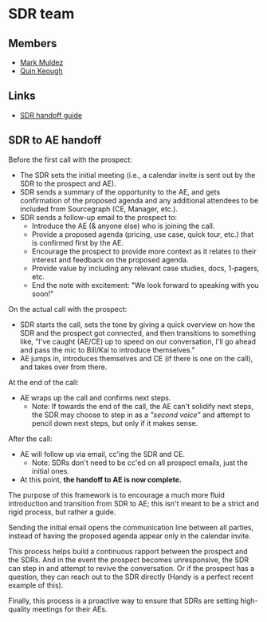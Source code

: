 # SDR team


## Members

- [Mark Muldez](../../../../company/team/index.md#mark-muldez-he-him)
- [Quin Keough](../../../../company/team/index.md#quin-keough)

## Links

- [SDR handoff guide](#sdr-to-ae-handoff)

## SDR to AE handoff

Before the first call with the prospect:

- The SDR sets the initial meeting (i.e., a calendar invite is sent out by the SDR to the prospect and AE).
- SDR sends a summary of the opportunity to the AE, and gets confirmation of the proposed agenda and any additional attendees to be included from Sourcegraph (CE, Manager, etc.).
- SDR sends a follow-up email to the prospect to:
  - Introduce the AE (& anyone else) who is joining the call.
  - Provide a proposed agenda (pricing, use case, quick tour, etc.) that is confirmed first by the AE.
  - Encourage the prospect to provide more context as it relates to their interest and feedback on the proposed agenda.
  - Provide value by including any relevant case studies, docs, 1-pagers, etc.
  - End the note with excitement: "We look forward to speaking with you soon!"

On the actual call with the prospect:

- SDR starts the call, sets the tone by giving a quick overview on how the SDR and the prospect got connected, and then transitions to something like, "I've caught (AE/CE) up to speed on our conversation, I'll go ahead and pass the mic to Bill/Kai to introduce themselves."
- AE jumps in, introduces themselves and CE (if there is one on the call), and takes over from there.

At the end of the call:

- AE wraps up the call and confirms next steps.
  - Note: If towards the end of the call, the AE can't solidify next steps, the SDR may choose to step in as a *"second voice"* and attempt to pencil down next steps, but only if it makes sense.

After the call:

- AE will follow up via email, cc'ing the SDR and CE.
  - Note: SDRs don't need to be cc'ed on all prospect emails, just the initial ones.
- At this point, **the handoff to AE is now complete.**

The purpose of this framework is to encourage a much more fluid introduction and transition from SDR to AE; this isn't meant to be a strict and rigid process, but rather a guide.

Sending the initial email opens the communication line between all parties, instead of having the proposed agenda appear only in the calendar invite.

This process helps build a continuous rapport between the prospect and the SDRs. And in the event the prospect becomes unresponsive, the SDR can step in and attempt to revive the conversation. Or if the prospect has a question, they can reach out to the SDR directly (Handy is a perfect recent example of this).

Finally, this process is a proactive way to ensure that SDRs are setting high-quality meetings for their AEs.

